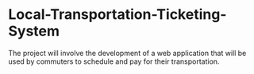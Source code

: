 # Local-Transportation-Ticketing-System
The project will involve the development of a web application that will be used by commuters to schedule and pay for their transportation.
